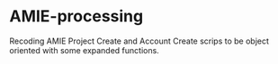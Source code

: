 AMIE-processing
===============

Recoding AMIE Project Create and Account Create scrips to be object oriented with some expanded functions.
